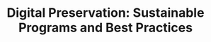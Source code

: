 ---
abstract: null
creators:
- Xie, Sherry L.
date: null
document_url: https://services.phaidra.univie.ac.at/api/object/o:294495/download
grand_parent: iPRES
institutions: []
keywords:
- beijing
landing_page_url: https://phaidra.univie.ac.at/o:294495
language: eng
layout: publication
license: CC BY-SA 3.0 AT
notes_url: null
parent: iPRES 2007
presentation_url: null
publication_type: presentation
size: 203938
source_name: iPRES
title: 'Digital Preservation: Sustainable Programs and Best Practices'
year: 2007
---